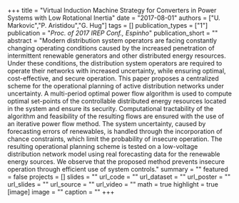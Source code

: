 +++
title = "Virtual Induction Machine Strategy for Converters in Power Systems with Low Rotational Inertia"
date = "2017-08-01"
authors = ["U. Markovic","P. Aristidou","G. Hug"]
tags = []
publication_types = ["1"]
publication = "_Proc. of 2017 IREP Conf., Espinho_"
publication_short = ""
abstract = "Modern distribution system operators are facing constantly changing operating conditions caused by the increased penetration of intermittent renewable generators and other distributed energy resources. Under these conditions, the distribution system operators are required to operate their networks with increased uncertainty, while ensuring optimal, cost-effective, and secure operation. This paper proposes a centralized scheme for the operational planning of active distribution networks under uncertainty. A multi-period optimal power flow algorithm is used to compute optimal set-points of the controllable distributed energy resources located in the system and ensure its security. Computational tractability of the algorithm and feasibility of the resulting flows are ensured with the use of an iterative power flow method. The system uncertainty, caused by forecasting errors of renewables, is handled through the incorporation of chance constraints, which limit the probability of insecure operation. The resulting operational planning scheme is tested on a low-voltage distribution network model using real forecasting data for the renewable energy sources. We observe that the proposed method prevents insecure operation through efficient use of system controls."
summary = ""
featured = false
projects = []
slides = ""
url_code = ""
url_dataset = ""
url_poster = ""
url_slides = ""
url_source = ""
url_video = ""
math = true
highlight = true
[image]
image = ""
caption = ""
+++


